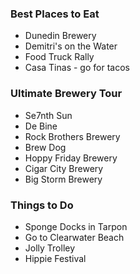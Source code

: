 
### Best Places to Eat
 - Dunedin Brewery
 - Demitri's on the Water
 - Food Truck Rally
 - Casa Tinas - go for tacos

### Ultimate Brewery Tour
 - Se7nth Sun
 - De Bine
 - Rock Brothers Brewery
 - Brew Dog
 - Hoppy Friday Brewery
 - Cigar City Brewery
 - Big Storm Brewery

### Things to Do
 - Sponge Docks in Tarpon
 - Go to Clearwater Beach
 - Jolly Trolley
 - Hippie Festival
